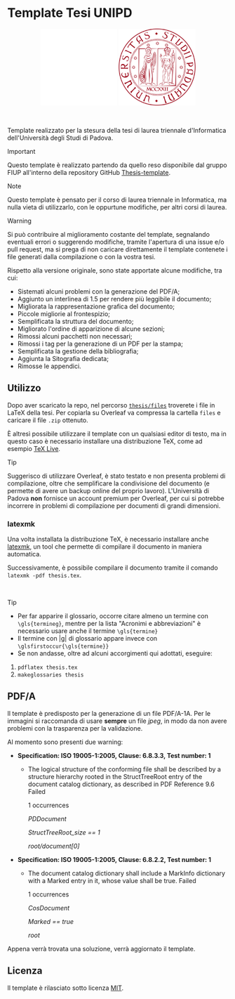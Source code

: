 # Template Tesi UNIPD

<p align="center">
  <img width="175" src="rsc/logo_unipd_white.png#gh-dark-mode-only">
  <img width="175" src="rsc/logo_unipd.png#gh-light-mode-only">
</p>

</br>

Template realizzato per la stesura della tesi di laurea triennale d'Informatica dell'Università degli Studi di Padova.

> [!IMPORTANT]
> Questo template è realizzato partendo da quello reso disponibile dal gruppo FIUP all'interno della repository GitHub [Thesis-template](https://github.com/FIUP/Thesis-template).

> [!NOTE]
> Questo template è pensato per il corso di laurea triennale in Informatica, ma nulla vieta di utilizzarlo, con le oppurtune modifiche, per altri corsi di laurea.

> [!WARNING]
> Si può contribuire al miglioramento costante del template, segnalando eventuali errori o suggerendo modifiche, tramite l'apertura di una issue e/o pull request, ma si prega di non caricare direttamente il template contenete i file generati dalla compilazione o con la vostra tesi.

Rispetto alla versione originale, sono state apportate alcune modifiche, tra cui:

- Sistemati alcuni problemi con la generazione del PDF/A;
- Aggiunto un interlinea di 1.5 per rendere più leggibile il documento;
- Migliorata la rappresentazione grafica del documento;
- Piccole migliorie al frontespizio;
- Semplificata la struttura del documento;
- Migliorato l'ordine di apparizione di alcune sezioni;
- Rimossi alcuni pacchetti non necessari;
- Rimossi i tag per la generazione di un PDF per la stampa;
- Semplificata la gestione della bibliografia;
- Aggiunta la Sitografia dedicata;
- Rimosse le appendici.

## Utilizzo

Dopo aver scaricato la repo, nel percorso [```thesis/files```](https://github.com/giovannifil-64/unipd-thesis-template/tree/main/thesis/files) troverete i file in LaTeX della tesi. Per copiarla su Overleaf va compressa la cartella ```files``` e caricare il file ```.zip``` ottenuto.

È altresì possibile utilizzare il template con un qualsiasi editor di testo, ma in questo caso è necessario installare una distribuzione TeX, come ad esempio [TeX Live](https://www.tug.org/texlive/).

> [!TIP]
> Suggerisco di utilizzare Overleaf, è stato testato e non presenta problemi di compilazione, oltre che semplificare la condivisione del documento (e permette di avere un backup online del proprio lavoro).
> L'Università di Padova **non** fornisce un account premium per Overleaf, per cui si potrebbe incorrere in problemi di compilazione per documenti di grandi dimensioni.

### latexmk

Una volta installata la distribuzione TeX, è necessario installare anche [latexmk](https://mg.readthedocs.io/latexmk.html), un tool che permette di compilare il documento in maniera automatica.

Successivamente, è possibile compilare il documento tramite il comando `latexmk -pdf thesis.tex`.

<br/>

> [!TIP]
> - Per far apparire il glossario, occorre citare almeno un termine con ```\gls{termineg}```, mentre per la lista "Acronimi e abbreviazioni" è necessario usare anche il termine ```\gls{termine}```
> - Il termine con |g| di glossario appare invece con  ```\glsfirstoccur{\gls{termine}}```
> - Se non andasse, oltre ad alcuni accorgimenti qui adottati, eseguire:
> 1) ``` pdflatex thesis.tex ```
> 2) ``` makeglossaries thesis ```

## PDF/A

Il template è predisposto per la generazione di un file PDF/A-1A. Per le immagini si raccomanda di usare **sempre** un file _jpeg_, in modo da non avere problemi con la trasparenza per la validazione.

Al momento sono presenti due warning:
- **Specification: ISO 19005-1:2005, Clause: 6.8.3.3, Test number: 1**
    - The logical structure of the conforming file shall be described by a structure hierarchy rooted in the StructTreeRoot entry of the document catalog dictionary, as described in PDF Reference 9.6	Failed
      
      1 occurrences
      
      _PDDocument_
      
      _StructTreeRoot_size == 1_
      
      _root/document[0]_

- **Specification: ISO 19005-1:2005, Clause: 6.8.2.2, Test number: 1**
    - The document catalog dictionary shall include a MarkInfo dictionary with a Marked entry in it, whose value shall be true.	Failed

      1 occurrences
      
      _CosDocument_
      
      _Marked == true_
      
      _root_

Appena verrà trovata una soluzione, verrà aggiornato il template.

## Licenza

Il template è rilasciato sotto licenza [MIT](LICENSE).
